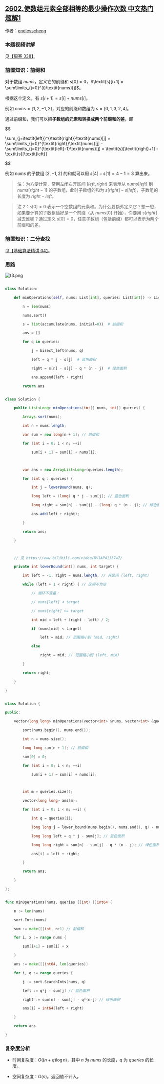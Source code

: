 ## [2602.使数组元素全部相等的最少操作次数 中文热门题解1](https://leetcode.cn/problems/minimum-operations-to-make-all-array-elements-equal/solutions/100000/yi-tu-miao-dong-pai-xu-qian-zhui-he-er-f-nf55)

作者：[endlesscheng](https://leetcode.cn/u/endlesscheng)
### 本题视频讲解

见[【周赛 338】](https://www.bilibili.com/video/BV11o4y1p7Ci/)。

### 前置知识：前缀和

对于数组 $\textit{nums}$，定义它的前缀和 $\textit{s}[0]=0$，$\textit{s}[i+1] = \sum\limits_{j=0}^{i}\textit{nums}[j]$。

根据这个定义，有 $s[i+1]=s[i]+\textit{nums}[i]$。

例如 $\textit{nums}=[1,2,-1,2]$，对应的前缀和数组为 $s=[0,1,3,2,4]$。

通过前缀和，我们可以把**子数组的元素和转换成两个前缀和的差**，即

$$
\sum_{j=\textit{left}}^{\textit{right}}\textit{nums}[j] = \sum\limits_{j=0}^{\textit{right}}\textit{nums}[j] - \sum\limits_{j=0}^{\textit{left}-1}\textit{nums}[j] = \textit{s}[\textit{right}+1] - \textit{s}[\textit{left}]
$$

例如 $\textit{nums}$ 的子数组 $[2,-1,2]$ 的和就可以用 $s[4]-s[1]=4-1=3$ 算出来。

> 注：为方便计算，常用左闭右开区间 $[\textit{left},\textit{right})$ 来表示从 $\textit{nums}[\textit{left}]$ 到 $\textit{nums}[\textit{right}-1]$ 的子数组，此时子数组的和为 $\textit{s}[\textit{right}] - \textit{s}[\textit{left}]$，子数组的长度为 $\textit{right}-\textit{left}$。
>
> 注 2：$s[0]=0$ 表示一个空数组的元素和。为什么要额外定义它？想一想，如果要计算的子数组恰好是一个前缀（从 $\textit{nums}[0]$ 开始），你要用 $s[\textit{right}]$ 减去谁呢？通过定义 $s[0]=0$，任意子数组（包括前缀）都可以表示为两个前缀和的差。

### 前置知识：二分查找

见[【基础算法精讲 04】](https://www.bilibili.com/video/BV1AP41137w7/)。

### 思路

![t3.png](https://pic.leetcode.cn/1679808210-FVsAou-t3.png)

```py [sol1-Python3]
class Solution:
    def minOperations(self, nums: List[int], queries: List[int]) -> List[int]:
        n = len(nums)
        nums.sort()
        s = list(accumulate(nums, initial=0))  # 前缀和
        ans = []
        for q in queries:
            j = bisect_left(nums, q)
            left = q * j - s[j]  # 蓝色面积
            right = s[n] - s[j] - q * (n - j)  # 绿色面积
            ans.append(left + right)
        return ans
```

```java [sol1-Java]
class Solution {
    public List<Long> minOperations(int[] nums, int[] queries) {
        Arrays.sort(nums);
        int n = nums.length;
        var sum = new long[n + 1]; // 前缀和
        for (int i = 0; i < n; ++i)
            sum[i + 1] = sum[i] + nums[i];

        var ans = new ArrayList<Long>(queries.length);
        for (int q : queries) {
            int j = lowerBound(nums, q);
            long left = (long) q * j - sum[j]; // 蓝色面积
            long right = sum[n] - sum[j] - (long) q * (n - j); // 绿色面积
            ans.add(left + right);
        }
        return ans;
    }

    // 见 https://www.bilibili.com/video/BV1AP41137w7/
    private int lowerBound(int[] nums, int target) {
        int left = -1, right = nums.length; // 开区间 (left, right)
        while (left + 1 < right) { // 区间不为空
            // 循环不变量：
            // nums[left] < target
            // nums[right] >= target
            int mid = left + (right - left) / 2;
            if (nums[mid] < target)
                left = mid; // 范围缩小到 (mid, right)
            else
                right = mid; // 范围缩小到 (left, mid)
        }
        return right;
    }
}
```

```cpp [sol1-C++]
class Solution {
public:
    vector<long long> minOperations(vector<int> &nums, vector<int> &queries) {
        sort(nums.begin(), nums.end());
        int n = nums.size();
        long long sum[n + 1]; // 前缀和
        sum[0] = 0;
        for (int i = 0; i < n; ++i)
            sum[i + 1] = sum[i] + nums[i];

        int m = queries.size();
        vector<long long> ans(m);
        for (int i = 0; i < m; ++i) {
            int q = queries[i];
            long long j = lower_bound(nums.begin(), nums.end(), q) - nums.begin();
            long long left = q * j - sum[j]; // 蓝色面积
            long long right = sum[n] - sum[j] - q * (n - j); // 绿色面积
            ans[i] = left + right;
        }
        return ans;
    }
};
```

```go [sol1-Go]
func minOperations(nums, queries []int) []int64 {
	n := len(nums)
	sort.Ints(nums)
	sum := make([]int, n+1) // 前缀和
	for i, x := range nums {
		sum[i+1] = sum[i] + x
	}
	ans := make([]int64, len(queries))
	for i, q := range queries {
		j := sort.SearchInts(nums, q)
		left := q*j - sum[j] // 蓝色面积
		right := sum[n] - sum[j] - q*(n-j) // 绿色面积
		ans[i] = int64(left + right)
	}
	return ans
}
```

### 复杂度分析

- 时间复杂度：$O((n+q)\log n)$，其中 $n$ 为 $\textit{nums}$ 的长度，$q$ 为 $\textit{queries}$ 的长度。
- 空间复杂度：$O(n)$。返回值不计入。
